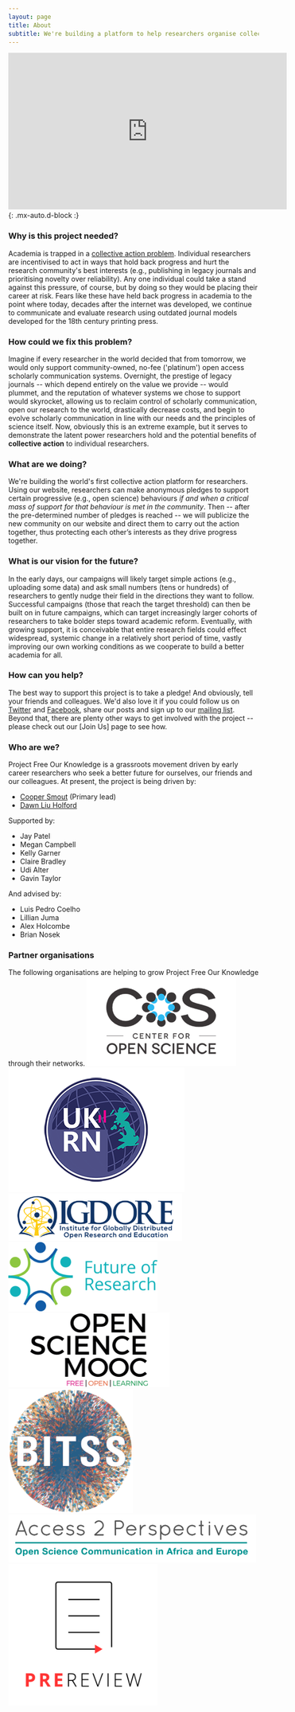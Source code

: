 ```yaml
---
layout: page
title: About
subtitle: We're building a platform to help researchers organise collective action in support of open and reproducible research practices
---
```


<iframe width="560" height="315" style="text-align:center" src="https://www.youtube.com/embed/vzB7Vh_gkLs" frameborder="0" allow="accelerometer; autoplay; clipboard-write; encrypted-media; gyroscope; picture-in-picture" allowfullscreen></iframe>{: .mx-auto.d-block :}

### Why is this project needed?
Academia is trapped in a [collective action problem](https://en.wikipedia.org/wiki/Collective_action_problem). Individual researchers are incentivised to act in ways that hold back progress and hurt the research community's best interests (e.g., publishing in legacy journals and prioritising novelty over reliability). Any one individual could take a stand against this pressure, of course, but by doing so they would be placing their career at risk. Fears like these have held back progress in academia to the point where today, decades after the internet was developed, we continue to communicate and evaluate research using outdated journal models developed for the 18th century printing press.

### How could we fix this problem?
Imagine if every researcher in the world decided that from tomorrow, we would only support community-owned, no-fee ('platinum') open access scholarly communication systems. Overnight, the prestige of legacy journals -- which depend entirely on the value we provide -- would plummet, and the reputation of whatever systems we chose to support would skyrocket, allowing us to reclaim control of scholarly communication, open our research to the world, drastically decrease costs, and begin to evolve scholarly communication in line with our needs and the principles of science itself. Now, obviously this is an extreme example, but it serves to demonstrate the latent power researchers hold and the potential benefits of **collective action** to individual researchers.

### What are we doing?
We're building the world's first collective action platform for researchers. Using our website, researchers can make anonymous pledges to support certain progressive (e.g., open science) behaviours *if and when a critical mass of support for that behaviour is met in the community*. Then -- after the pre-determined number of pledges is reached -- we will publicize the new community on our website and direct them to carry out the action together, thus protecting each other’s interests as they drive progress together.

### What is our vision for the future? 
In the early days, our campaigns will likely target simple actions (e.g., uploading some data) and ask small numbers (tens or hundreds) of researchers to gently nudge their field in the directions they want to follow. Successful campaigns (those that reach the target threshold) can then be built on in future campaigns, which can target increasingly larger cohorts of researchers to take bolder steps toward academic reform. Eventually, with growing support, it is conceivable that entire research fields could effect widespread, systemic change in a relatively short period of time, vastly improving our own working conditions as we cooperate to build a better academia for all. 

### How can you help?
The best way to support this project is to take a pledge! And obviously, tell your friends and colleagues. We'd also love it if you could follow us on [Twitter](https://twitter.com/projectFOK) and [Facebook](https://www.facebook.com/projectFOK), share our posts and sign up to our [mailing list](http://eepurl.com/dFVBVz). Beyond that, there are plenty other ways to get involved with the project -- please check out our [Join Us] page to see how.

### Who are we?
Project Free Our Knowledge is a grassroots movement driven by early career researchers who seek a better future for ourselves, our friends and our colleagues. At present, the project is being driven by:

* [Cooper Smout](https://www.coopersmout.com/) (Primary lead)
* [Dawn Liu Holford](https://www.essex.ac.uk/people/liuda52701/dawn-holford)

Supported by:

* Jay Patel
* Megan Campbell
* Kelly Garner
* Claire Bradley
* Udi Alter
* Gavin Taylor

And advised by:

* Luis Pedro Coelho
* Lillian Juma
* Alex Holcombe
* Brian Nosek

### Partner organisations
The following organisations are helping to grow Project Free Our Knowledge through their networks. 
![COS](assets/img/cos.png) ![UKRN](assets/img/UKRN.png) ![IGDORE](assets/img/IGDORE.png) 
![FOR](assets/img/future_of_research.png) ![OSMOOC](assets/img/osmooc.png)![BITSS](assets/img/bitss.png) 
![A2P](assets/img/Access2perspectives.png) ![PREreview](assets/img/PREreview.png)

